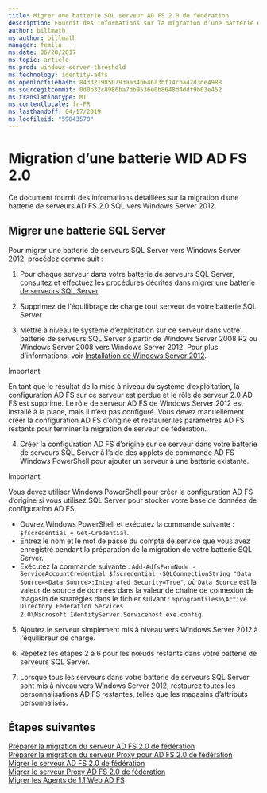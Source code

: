 ```yaml
---
title: Migrer une batterie SQL serveur AD FS 2.0 de fédération
description: Fournit des informations sur la migration d’une batterie de serveurs AD FS 2.0 de serveur SQL vers Windows Server 2012
author: billmath
ms.author: billmath
manager: femila
ms.date: 06/28/2017
ms.topic: article
ms.prod: windows-server-threshold
ms.technology: identity-adfs
ms.openlocfilehash: 8433219850793aa34b646a3bf14cba42d3de4988
ms.sourcegitcommit: 0d0b32c8986ba7db9536e0b8648d4ddf9b03e452
ms.translationtype: MT
ms.contentlocale: fr-FR
ms.lasthandoff: 04/17/2019
ms.locfileid: "59843570"
---
```

# <a name="migrate-an-ad-fs-20-wid-farm"></a>Migration d’une batterie WID AD FS 2.0  
Ce document fournit des informations détaillées sur la migration d’une batterie de serveurs AD FS 2.0 SQL vers Windows Server 2012.


## <a name="migrate-a-sql-server-farm"></a>Migrer une batterie SQL Server  
 Pour migrer une batterie de serveurs SQL Server vers Windows Server 2012, procédez comme suit :  
  
1.  Pour chaque serveur dans votre batterie de serveurs SQL Server, consultez et effectuez les procédures décrites dans [migrer une batterie de serveurs SQL Server](prepare-to-migrate-a-sql-server-farm.md).  
  
2.  Supprimez de l'équilibrage de charge tout serveur de votre batterie SQL Server.  
  
3.  Mettre à niveau le système d’exploitation sur ce serveur dans votre batterie de serveurs SQL Server à partir de Windows Server 2008 R2 ou Windows Server 2008 vers Windows Server 2012. Pour plus d’informations, voir [Installation de Windows Server 2012](https://technet.microsoft.com/library/jj134246.aspx).  
  
> [!IMPORTANT]
>  En tant que le résultat de la mise à niveau du système d’exploitation, la configuration AD FS sur ce serveur est perdue et le rôle de serveur 2.0 AD FS est supprimé. Le rôle de serveur AD FS de Windows Server 2012 est installé à la place, mais il n’est pas configuré. Vous devez manuellement créer la configuration AD FS d’origine et restaurer les paramètres AD FS restants pour terminer la migration de serveur de fédération.  
  
4.  Créer la configuration AD FS d’origine sur ce serveur dans votre batterie de serveurs SQL Server à l’aide des applets de commande AD FS Windows PowerShell pour ajouter un serveur à une batterie existante.  
  
> [!IMPORTANT]
>  Vous devez utiliser Windows PowerShell pour créer la configuration AD FS d’origine si vous utilisez SQL Server pour stocker votre base de données de configuration AD FS.  

  - Ouvrez Windows PowerShell et exécutez la commande suivante : `$fscredential = Get-Credential`.  
  - Entrez le nom et le mot de passe du compte de service que vous avez enregistré pendant la préparation de la migration de votre batterie SQL Server.  
  - Exécutez la commande suivante : `Add-AdfsFarmNode -ServiceAccountCredential $fscredential -SQLConnectionString "Data Source=<Data Source>;Integrated Security=True"`, où `Data Source` est la valeur de source de données dans la valeur de chaîne de connexion de magasin de stratégies dans le fichier suivant : `%programfiles%\Active Directory Federation Services 2.0\Microsoft.IdentityServer.Servicehost.exe.config`.  
  
5.  Ajoutez le serveur simplement mis à niveau vers Windows Server 2012 à l’équilibreur de charge.  
  
6.  Répétez les étapes 2 à 6 pour les nœuds restants dans votre batterie de serveurs SQL Server.  
  
7.  Lorsque tous les serveurs dans votre batterie de serveurs SQL Server sont mis à niveau vers Windows Server 2012, restaurez toutes les personnalisations AD FS restantes, telles que les magasins d’attributs personnalisés.  

## <a name="next-steps"></a>Étapes suivantes
 [Préparer la migration du serveur AD FS 2.0 de fédération](prepare-to-migrate-ad-fs-fed-server.md)   
 [Préparer la migration du serveur Proxy pour AD FS 2.0 de fédération](prepare-to-migrate-ad-fs-fed-proxy.md)   
 [Migrer le serveur AD FS 2.0 de fédération](migrate-the-ad-fs-fed-server.md)   
 [Migrer le serveur Proxy AD FS 2.0 de fédération](migrate-the-ad-fs-2-fed-server-proxy.md)   
 [Migrer les Agents de 1.1 Web AD FS](migrate-the-ad-fs-web-agent.md)



